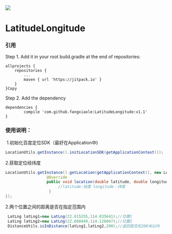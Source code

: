 [![](https://jitpack.io/v/fangxiaole/LatitudeLongitude.svg)](https://jitpack.io/#fangxiaole/LatitudeLongitude)
# LatitudeLongitude
### 引用
Step 1. Add it in your root build.gradle at the end of repositories:

	allprojects {
		repositories {
			...
			maven { url 'https://jitpack.io' }
		}
	}Copy
Step 2. Add the dependency

	dependencies {
	        compile 'com.github.fangxiaole:LatitudeLongitude:v1.1'
	}
 ### 使用说明：
  1.初始化百度定位SDK（最好在Application中)
  ```Java
  LocationUtils.getInstance().initLocationSDK(getApplicationContext());
  ```
  2.获取定位经纬度
  ```Java
  LocationUtils.getInstance().getLocation(getApplicationContext(), new LocationUtils.GetLocationListener() {
                    @Override
                    public void location(double latitude, double longitude) {
                        //latitude:经度 longitude：纬度
                    }
  });   
  ```
  2.两个位置之间的距离是否在指定范围内      
  ```Java
  LatLng latLng1=new LatLng(22.615255,114.035641);//位置1
  LatLng latLng2=new LatLng(22.608449,114.126047);//位置2
  DistanceUtils.isInDistance(latLng1,latLng2,200);//返回是否在200米以内
  ```
